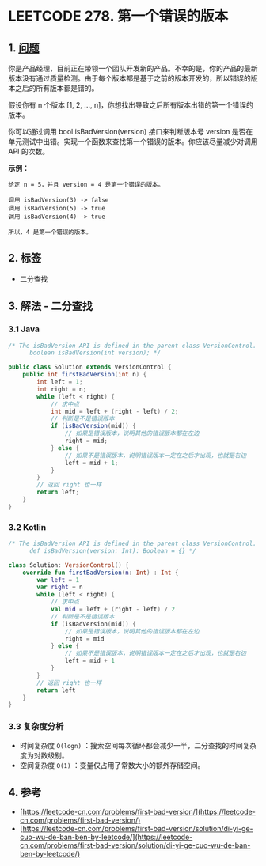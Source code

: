 # LEETCODE 278. 第一个错误的版本

## 1. [问题](https://leetcode-cn.com/problems/first-bad-version/)

你是产品经理，目前正在带领一个团队开发新的产品。不幸的是，你的产品的最新版本没有通过质量检测。由于每个版本都是基于之前的版本开发的，所以错误的版本之后的所有版本都是错的。

假设你有 n 个版本 \[1, 2, ..., n]，你想找出导致之后所有版本出错的第一个错误的版本。

你可以通过调用 bool isBadVersion(version) 接口来判断版本号 version 是否在单元测试中出错。实现一个函数来查找第一个错误的版本。你应该尽量减少对调用 API 的次数。

**示例：**

```
给定 n = 5，并且 version = 4 是第一个错误的版本。

调用 isBadVersion(3) -> false
调用 isBadVersion(5) -> true
调用 isBadVersion(4) -> true

所以，4 是第一个错误的版本。 
```

## 2. 标签

* 二分查找

## 3. 解法 - 二分查找

### 3.1 Java

```java
/* The isBadVersion API is defined in the parent class VersionControl.
      boolean isBadVersion(int version); */

public class Solution extends VersionControl {
    public int firstBadVersion(int n) {
        int left = 1;
        int right = n;
        while (left < right) {
            // 求中点
            int mid = left + (right - left) / 2;
            // 判断是不是错误版本
            if (isBadVersion(mid)) {
                // 如果是错误版本，说明其他的错误版本都在左边
                right = mid;
            } else {
                // 如果不是错误版本，说明错误版本一定在之后才出现，也就是右边
                left = mid + 1;
            }
        }
        // 返回 right 也一样
        return left;
    }
}
```

### 3.2 Kotlin

```kotlin
/* The isBadVersion API is defined in the parent class VersionControl.
      def isBadVersion(version: Int): Boolean = {} */

class Solution: VersionControl() {
    override fun firstBadVersion(n: Int) : Int {
        var left = 1
        var right = n
        while (left < right) {
            // 求中点
            val mid = left + (right - left) / 2
            // 判断是不是错误版本
            if (isBadVersion(mid)) {
                // 如果是错误版本，说明其他的错误版本都在左边
                right = mid
            } else {
                // 如果不是错误版本，说明错误版本一定在之后才出现，也就是右边
                left = mid + 1
            }
        }
        // 返回 right 也一样
        return left
	}
}
```

### 3.3 复杂度分析

* 时间复杂度 `O(logn)` ：搜索空间每次循环都会减少一半，二分查找的时间复杂度为对数级别。
* 空间复杂度 `O(1)` ：变量仅占用了常数大小的额外存储空间。

## 4. 参考

* [https://leetcode-cn.com/problems/first-bad-version/](https://leetcode-cn.com/problems/first-bad-version/)
* [https://leetcode-cn.com/problems/first-bad-version/solution/di-yi-ge-cuo-wu-de-ban-ben-by-leetcode/](https://leetcode-cn.com/problems/first-bad-version/solution/di-yi-ge-cuo-wu-de-ban-ben-by-leetcode/)
